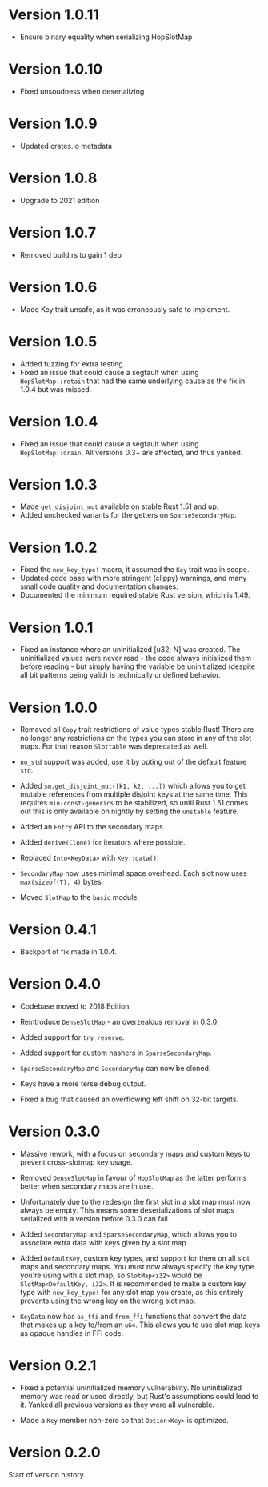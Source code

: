 Version 1.0.11
=============

- Ensure binary equality when serializing HopSlotMap

Version 1.0.10
=============

- Fixed unsoudness when deserializing

Version 1.0.9
=============

- Updated crates.io metadata


Version 1.0.8
=============

- Upgrade to 2021 edition


Version 1.0.7
=============

- Removed build.rs to gain 1 dep


Version 1.0.6
=============

 - Made Key trait unsafe, as it was erroneously safe to implement.


Version 1.0.5
=============

 - Added fuzzing for extra testing.
 - Fixed an issue that could cause a segfault when using `HopSlotMap::retain`
   that had the same underlying cause as the fix in 1.0.4 but was missed.


Version 1.0.4
=============

 - Fixed an issue that could cause a segfault when using `HopSlotMap::drain`.
   All versions 0.3+ are affected, and thus yanked.


Version 1.0.3
=============

 - Made `get_disjoint_mut` available on stable Rust 1.51 and up.
 - Added unchecked variants for the getters on `SparseSecondaryMap`.


Version 1.0.2
=============

 - Fixed the `new_key_type!` macro, it assumed the `Key` trait was in scope.
 - Updated code base with more stringent (clippy) warnings, and many small code
   quality and documentation changes.
 - Documented the minimum required stable Rust version, which is 1.49.


Version 1.0.1
=============

 - Fixed an instance where an uninitialized [u32; N] was created. The
   uninitialized values were never read - the code always initialized them
   before reading - but simply having the variable be uninitialized (despite all
   bit patterns being valid) is technically undefined behavior.


Version 1.0.0
=============

 - Removed all `Copy` trait restrictions of value types stable Rust! There are
   no longer any restrictions on the types you can store in any of the
   slot maps. For that reason `Slottable` was deprecated as well.

 - `no_std` support was added, use it by opting out of the default feature `std`.

 - Added `sm.get_disjoint_mut([k1, k2, ...])` which allows you to get mutable
   references from multiple disjoint keys at the same time. This requires
   `min-const-generics` to be stabilized, so until Rust 1.51 comes out this is
   only available on nightly by setting the `unstable` feature.

 - Added an `Entry` API to the secondary maps.

 - Added `derive(Clone)` for iterators where possible.

 - Replaced `Into<KeyData>` with `Key::data()`.

 - `SecondaryMap` now uses minimal space overhead. Each slot now uses
   `max(sizeof(T), 4)` bytes.
 
 - Moved `SlotMap` to the `basic` module.


Version 0.4.1
=============

 - Backport of fix made in 1.0.4.


Version 0.4.0
=============

 - Codebase moved to 2018 Edition.

 - Reintroduce `DenseSlotMap` - an overzealous removal in 0.3.0.
 
 - Added support for `try_reserve`.

 - Added support for custom hashers in `SparseSecondaryMap`.

 - `SparseSecondaryMap` and `SecondaryMap` can now be cloned.

 - Keys have a more terse debug output.

 - Fixed a bug that caused an overflowing left shift on 32-bit targets.


Version 0.3.0
=============

 - Massive rework, with a focus on secondary maps and custom keys to prevent
   cross-slotmap key usage.

 - Removed `DenseSlotMap` in favour of `HopSlotMap` as the latter performs
   better when secondary maps are in use.
   
 - Unfortunately due to the redesign the first slot in a slot map must now
   always be empty. This means some deserializations of slot maps serialized
   with a version before 0.3.0 can fail.

 - Added `SecondaryMap` and `SparseSecondaryMap`, which allows you to associate
   extra data with keys given by a slot map. 

 - Added `DefaultKey`, custom key types, and support for them on all slot maps
   and secondary maps. You must now always specify the key type you're using
   with a slot map, so `SlotMap<i32>` would be `SlotMap<DefaultKey, i32>`. It is
   recommended to make a custom key type with `new_key_type!` for any slot map
   you create, as this entirely prevents using the wrong key on the wrong slot
   map.

 - `KeyData` now has `as_ffi` and `from_ffi` functions that convert the data
   that makes up a key to/from an `u64`. This allows you to use slot map keys
   as opaque handles in FFI code.


Version 0.2.1
=============

 - Fixed a potential uninitialized memory vulnerability. No uninitialized memory
   was read or used directly, but Rust's assumptions could lead to it. Yanked
   all previous versions as they were all vulnerable.

 - Made a `Key` member non-zero so that `Option<Key>` is optimized.


Version 0.2.0
=============
Start of version history.
